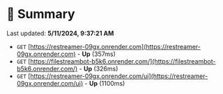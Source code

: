 # 📖 Summary
Last updated: **5/11/2024, 9:37:21 AM**

- `GET` [https://restreamer-09gx.onrender.com](https://restreamer-09gx.onrender.com) - **Up** (357ms)
- `GET` [https://filestreambot-b5k6.onrender.com/](https://filestreambot-b5k6.onrender.com/) - **Up** (326ms)
- `GET` [https://restreamer-09gx.onrender.com/ui](https://restreamer-09gx.onrender.com/ui) - **Up** (1100ms)
